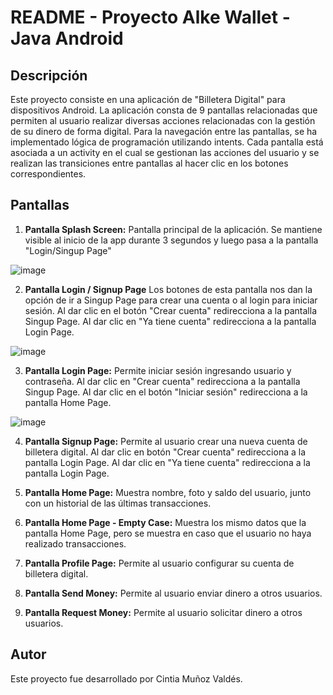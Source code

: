 # README - Proyecto Alke Wallet - Java Android

## Descripción
Este proyecto consiste en una aplicación de "Billetera Digital" para dispositivos Android. La aplicación consta de 9 pantallas relacionadas que permiten al usuario realizar diversas acciones relacionadas con la gestión de su dinero de forma digital. Para la navegación entre las pantallas, se ha implementado lógica de programación utilizando intents. Cada pantalla está asociada a un activity en el cual se gestionan las acciones del usuario y se realizan las transiciones entre pantallas al hacer clic en los botones correspondientes.

## Pantallas
1. **Pantalla Splash Screen:** Pantalla principal de la aplicación. Se mantiene visible al inicio de la app durante 3 segundos y luego pasa a la pantalla "Login/Singup Page"

![image](https://github.com/Cintia-MV/AlkeWalletJavaAndroid/assets/99772130/0c5e21b8-8c17-4486-9428-19f2cac24d6d)


2. **Pantalla Login / Signup Page** Los botones de esta pantalla nos dan la opción de ir a Singup Page para crear una cuenta o al login para iniciar sesión. Al dar clic en el botón "Crear cuenta" redirecciona a la pantalla Singup Page. Al dar clic en "Ya tiene cuenta" redirecciona a la pantalla Login Page.

![image](https://github.com/Cintia-MV/AlkeWalletJavaAndroid/assets/99772130/a8d92101-ea84-46ea-ab87-f2323efcd4d5)

3. **Pantalla Login Page:** Permite iniciar sesión ingresando usuario y contraseña.  Al dar clic en "Crear cuenta" redirecciona a la pantalla Singup Page. Al dar clic en el botón "Iniciar sesión" redirecciona a la pantalla Home Page.

![image](https://github.com/Cintia-MV/AlkeWalletJavaAndroid/assets/99772130/9f2b50d3-7fd0-40c5-b67a-16520b5e2d96)


4. **Pantalla Signup Page:** Permite al usuario crear una nueva cuenta de billetera digital. Al dar clic en botón "Crear cuenta" redirecciona a la pantalla Login Page. Al dar clic en "Ya tiene cuenta" redirecciona a la pantalla Login Page.



5. **Pantalla Home Page:** Muestra nombre, foto y saldo del usuario, junto con un historial de las últimas transacciones.
6. **Pantalla Home Page - Empty Case:** Muestra los mismo datos que la pantalla Home Page, pero se muestra en caso que el usuario no haya realizado transacciones.
7. **Pantalla Profile Page:** Permite al usuario configurar su cuenta de billetera digital.
8. **Pantalla Send Money:**  Permite al usuario enviar dinero a otros usuarios.
9. **Pantalla Request Money:** Permite al usuario solicitar dinero a otros usuarios.



## Autor
Este proyecto fue desarrollado por Cintia Muñoz Valdés.
